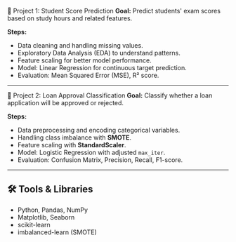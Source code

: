  📌 Project 1: Student Score Prediction
**Goal:**
Predict students' exam scores based on study hours and related features.

**Steps:**
- Data cleaning and handling missing values.
- Exploratory Data Analysis (EDA) to understand patterns.
- Feature scaling for better model performance.
- Model: Linear Regression for continuous target prediction.
- Evaluation: Mean Squared Error (MSE), R² score.

---

 📌 Project 2: Loan Approval Classification
**Goal:**
Classify whether a loan application will be approved or rejected.

**Steps:**
- Data preprocessing and encoding categorical variables.
- Handling class imbalance with **SMOTE**.
- Feature scaling with **StandardScaler**.
- Model: Logistic Regression with adjusted `max_iter`.
- Evaluation: Confusion Matrix, Precision, Recall, F1-score.

---

## 🛠 Tools & Libraries
- Python, Pandas, NumPy
- Matplotlib, Seaborn
- scikit-learn
- imbalanced-learn (SMOTE)
